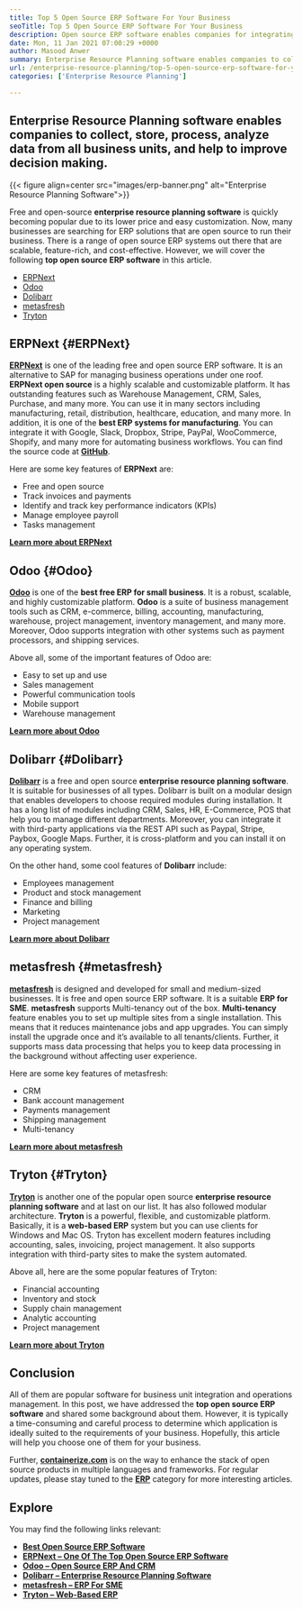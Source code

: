 ```yaml
---
title: Top 5 Open Source ERP Software For Your Business
seoTitle: Top 5 Open Source ERP Software For Your Business
description: Open source ERP software enables companies for integrating and managing all business units from a single suite in cost-effective way.
date: Mon, 11 Jan 2021 07:00:29 +0000
author: Masood Anwer
summary: Enterprise Resource Planning software enables companies to collect, store, process, analyze data from all business units, and help to improve decision making.
url: /enterprise-resource-planning/top-5-open-source-erp-software-for-your-business/
categories: ['Enterprise Resource Planning']

---
```

## Enterprise Resource Planning software enables companies to collect, store, process, analyze data from all business units, and help to improve decision making.

{{< figure align=center src="images/erp-banner.png" alt="Enterprise Resource Planning Software">}}  

Free and open-source **enterprise resource planning software** is quickly becoming popular due to its lower price and easy customization. Now, many businesses are searching for ERP solutions that are open source to run their business. There is a range of open source ERP systems out there that are scalable, feature-rich, and cost-effective. However, we will cover the following **top open source ERP software** in this article.

  * [ERPNext][1]
  * [Odoo][2]
  * [Dolibarr][3]
  * [metasfresh][4]
  * [Tryton][5]

## ERPNext {#ERPNext}

[**ERPNext**][6] is one of the leading free and open source ERP software. It is an alternative to SAP for managing business operations under one roof. **ERPNext open source** is a highly scalable and customizable platform. It has outstanding features such as Warehouse Management, CRM, Sales, Purchase, and many more. You can use it in many sectors including manufacturing, retail, distribution, healthcare, education, and many more. In addition, it is one of the **best ERP systems for manufacturing**. You can integrate it with Google, Slack, Dropbox, Stripe, PayPal, WooCommerce, Shopify, and many more for automating business workflows. You can find the source code at [**GitHub**][7].

Here are some key features of **ERPNext** are:

  * Free and open source
  * Track invoices and payments
  * Identify and track key performance indicators (KPIs)
  * Manage employee payroll
  * Tasks management

[**Learn more about ERPNext**][8]

## Odoo {#Odoo}

[**Odoo**][9] is one of the **best free ERP for small business**. It is a robust, scalable, and highly customizable platform. **Odoo** is a suite of business management tools such as CRM, e-commerce, billing, accounting, manufacturing, warehouse, project management, inventory management, and many more. Moreover, Odoo supports integration with other systems such as payment processors, and shipping services.

Above all, some of the important features of Odoo are:

  * Easy to set up and use
  * Sales management
  * Powerful communication tools
  * Mobile support
  * Warehouse management

[**Learn more about Odoo**][10]

## Dolibarr {#Dolibarr}

[**Dolibarr**][11] is a free and open source **enterprise resource planning software**. It is suitable for businesses of all types. Dolibarr is built on a modular design that enables developers to choose required modules during installation. It has a long list of modules including CRM, Sales, HR, E-Commerce, POS that help you to manage different departments. Moreover, you can integrate it with third-party applications via the REST API such as Paypal, Stripe, Paybox, Google Maps. Further, it is cross-platform and you can install it on any operating system.

On the other hand, some cool features of **Dolibarr** include:

  * Employees management
  * Product and stock management
  * Finance and billing
  * Marketing
  * Project management

[**Learn more about Dolibarr**][12]

## metasfresh {#metasfresh}

[**metasfresh**][13] is designed and developed for small and medium-sized businesses. It is free and open source ERP software. It is a suitable **ERP for SME**. **metasfresh** supports Multi-tenancy out of the box. **Multi-tenancy** feature enables you to set up multiple sites from a single installation. This means that it reduces maintenance jobs and app upgrades. You can simply install the upgrade once and it’s available to all tenants/clients. Further, it supports mass data processing that helps you to keep data processing in the background without affecting user experience.

Here are some key features of metasfresh:

  * CRM
  * Bank account management
  * Payments management
  * Shipping management
  * Multi-tenancy

[**Learn more about metasfresh**][14]

## Tryton {#Tryton}

[**Tryton**][15] is another one of the popular open source **enterprise resource planning software** and at last on our list. It has also followed modular architecture. **Tryton** is a powerful, flexible, and customizable platform. Basically, it is a **web-based ERP** system but you can use clients for Windows and Mac OS. Tryton has excellent modern features including accounting, sales, invoicing, project management. It also supports integration with third-party sites to make the system automated.

Above all, here are the some popular features of Tryton:

  * Financial accounting
  * Inventory and stock
  * Supply chain management
  * Analytic accounting
  * Project management

[**Learn more about Tryton**][16]

## Conclusion

All of them are popular software for business unit integration and operations management. In this post, we have addressed the **top open source ERP software** and shared some background about them. However, it is typically a time-consuming and careful process to determine which application is ideally suited to the requirements of your business. Hopefully, this article will help you choose one of them for your business.

Further, [**containerize.com**][17] is on the way to enhance the stack of open source products in multiple languages and frameworks. For regular updates, please stay tuned to the [**ERP**][18] category for more interesting articles.

## Explore

You may find the following links relevant:

  * [**Best Open Source ERP Software**][19]
  * [**ERPNext – One Of The Top Open Source ERP Software**][20]
  * [**Odoo – Open Source ERP And CRM**][21]
  * [**Dolibarr – Enterprise Resource Planning Software**][12]
  * [**metasfresh – ERP For SME**][14]
  * [**Tryton – Web-Based ERP**][16]

 [1]: #ERPNext
 [2]: #Odoo
 [3]: #Dolibarr
 [4]: #metasfresh
 [5]: #Tryton
 [6]: https://products.containerize.com/erp/erpnext/
 [7]: https://github.com/frappe/erpnext
 [8]: https://erpnext.com/
 [9]: https://products.containerize.com/erp/odoo/
 [10]: https://www.odoo.com
 [11]: https://products.containerize.com/erp/dolibarr/
 [12]: https://products.containerize.com/erp/dolibarr
 [13]: https://products.containerize.com/erp/metasfresh/
 [14]: https://products.containerize.com/erp/metasfresh
 [15]: https://products.containerize.com/erp/tryton/
 [16]: https://products.containerize.com/erp/tryton
 [17]: https://containerize.com
 [18]: https://blog.containerize.com/category/enterprise-resource-planning/
 [19]: https://products.containerize.com/erp
 [20]: https://products.containerize.com/erp/erpnext
 [21]: https://products.containerize.com/erp/odoo